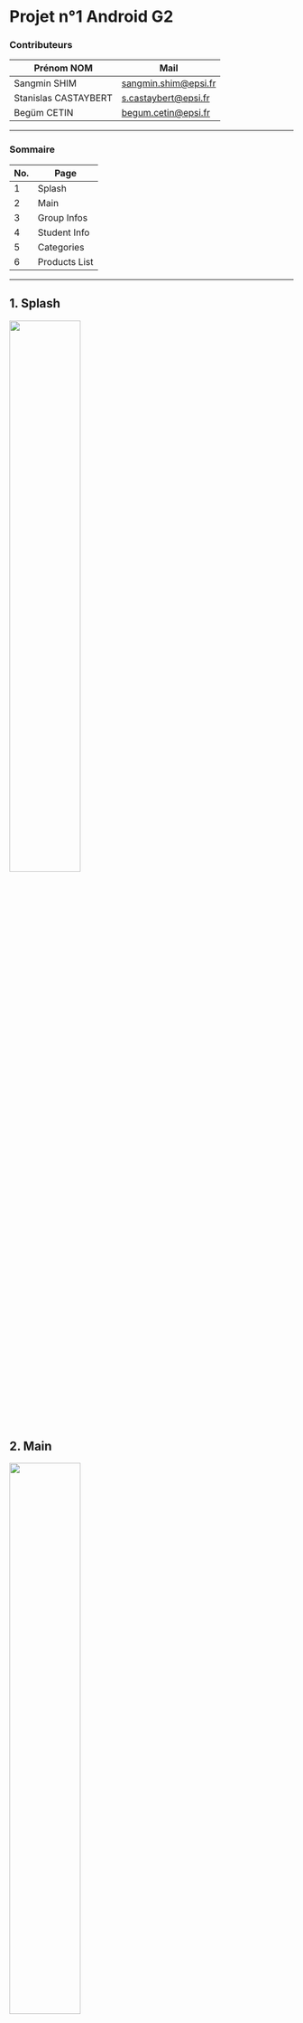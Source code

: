 # Projet n°1 Android G2


### Contributeurs

| Prénom NOM  | Mail  | 
|---|---|
| Sangmin SHIM  | sangmin.shim@epsi.fr  |  
| Stanislas CASTAYBERT | s.castaybert@epsi.fr  |   
| Begüm CETIN  | begum.cetin@epsi.fr  |   

----

### Sommaire

| No. | Page   | 
|---|---|
|1| Splash  |  
|2| Main    | 
|3|  Group Infos |
|4|  Student Info |
|5|  Categories |
|6|  Products List |

----

## 1. Splash

<img width="50%" src="https://user-images.githubusercontent.com/93679283/224398465-7c3fd81c-56c5-4445-9851-df8e08230f8f.png">

## 2. Main

<img width="50%" src="https://user-images.githubusercontent.com/93679283/224398630-b81c62c2-7ebe-4ada-b560-9034f641362c.png">

## 3. Group Infos

<img width="50%" src="https://user-images.githubusercontent.com/93679283/224398833-264d8d0f-4061-4e33-bc91-be35d309824e.png">

## 4. Student Info

### 4_1. Student Info (Etudiant 1) : Sangmin SHIM

<img width="50%" src="https://user-images.githubusercontent.com/93679283/224398940-74c5c7c5-c205-467c-b8d6-730291c0cbc3.png">

### 4_2. Student Info (Etudiant 2) : Stanislas CASTAYBERT

<img width="50%" src="https://user-images.githubusercontent.com/93679283/224399015-bc6aeb54-ecf8-4e74-8190-6db400ed8183.png">

### 4_3. Student Info (Etudiant 3) : Begüm CETIN

<img width="50%" src="https://user-images.githubusercontent.com/93679283/224399070-c614a991-4d30-4007-89f0-e34d37e53c09.png">

## 5. Categories 

<img width="50%" src="https://user-images.githubusercontent.com/93679283/224541421-06a9fddf-2cec-4624-8c94-6b97ea171eff.png">

## 6. Products List

<img width="50%" src="https://user-images.githubusercontent.com/93679283/224541475-f4e4e059-2422-4923-a8e1-c060ef3e8af9.png">
